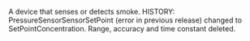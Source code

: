 ﻿A device that senses or detects smoke. HISTORY: PressureSensorSensorSetPoint (error in previous release) changed to SetPointConcentration. Range, accuracy and time constant deleted.